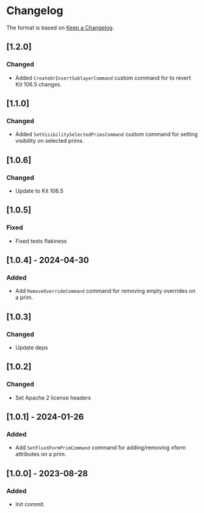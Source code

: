 # Changelog

The format is based on [Keep a Changelog](https://keepachangelog.com/en/1.0.0/).

## [1.2.0]
### Changed
- Added `CreateOrInsertSublayerCommand` custom command for to revert Kit 106.5 changes.

## [1.1.0]
### Changed
- Added `SetVisibilitySelectedPrimsCommand` custom command for setting visibility on selected prims.

## [1.0.6]
### Changed
- Update to Kit 106.5

## [1.0.5]
### Fixed
- Fixed tests flakiness

## [1.0.4] - 2024-04-30
### Added
- Add `RemoveOverrideCommand` command for removing empty overrides on a prim.

## [1.0.3]
### Changed
- Update deps

## [1.0.2]
### Changed
- Set Apache 2 license headers

## [1.0.1] - 2024-01-26
### Added
- Add `SetFluxXFormPrimCommand` command for adding/removing xform attributes on a prim.

## [1.0.0] - 2023-08-28
### Added
- Init commit.
